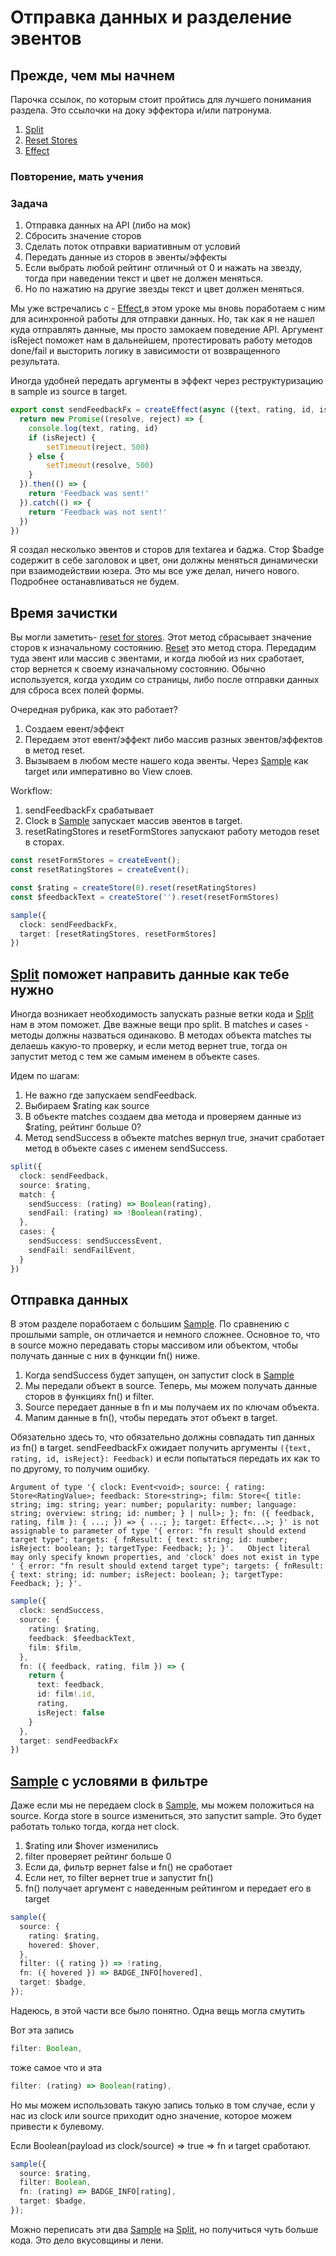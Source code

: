 # Отправка данных и разделение эвентов

## Прежде, чем мы начнем

Парочка ссылок, по которым стоит пройтись для лучшего понимания раздела. Это ссылочки на доку эффектора и/или патронума.

1) [Split](https://effector.dev/docs/api/effector/split/)
2) [Reset Stores](https://effector.dev/docs/api/effector/store#resettriggersarray)
3) [Effect](https://effector.dev/docs/api/effector/createEffect)

### Повторение, мать учения

### Задача

1) Отправка данных на API (либо на мок)
2) Сбросить значение сторов
3) Сделать поток отправки вариативным от условий
4) Передать данные из сторов в эвенты/эффекты 
5) Если выбрать любой рейтинг отличный от 0 и нажать на звезду, тогда при наведении текст и цвет не должен меняться.
6) Но по нажатию на другие звезды текст и цвет должен меняться.

Мы уже встречались с - [Effect](https://effector.dev/docs/api/effector/createEffect),в этом уроке мы вновь поработаем с ним для асинхронной работы для отправки данных. 
Но, так как я не нашел куда отправлять данные, мы просто замокаем поведение API.
Аргумент isReject поможет нам в дальнейшем, протестировать работу методов done/fail и высторить логику в зависимости от возвращенного результата.

Иногда удобней передать аргументы в эффект через реструктуризацию в sample из source в target.


```ts
export const sendFeedbackFx = createEffect(async ({text, rating, id, isReject}: Feedback) => {
  return new Promise((resolve, reject) => {
    console.log(text, rating, id)
    if (isReject) {
        setTimeout(reject, 500)
    } else {
        setTimeout(resolve, 500)
    }
  }).then(() => {
    return 'Feedback was sent!'
  }).catch(() => {
    return 'Feedback was not sent!'
  })
})
```

Я создал несколько эвентов и сторов для textarea и баджа. Стор $badge содержит в себе заголовок и цвет, они должны меняться динамически при взаимодействии юзера.
Это мы все уже делал, ничего нового. Подробнее останавливаться не будем.

## Время зачистки

Вы могли заметить- [reset for  stores](https://effector.dev/docs/api/effector/store#resettriggersarray).
Этот метод сбрасывает значение сторов к изначальному состоянию.
[Reset](https://effector.dev/docs/api/effector/store#resettriggersarray) это метод стора. Передадим туда эвент или массив с эвентами, и когда любой из них сработает, стор вернется к своему изначальному состоянию.
Обычно используется, когда уходим со страницы, либо после отправки данных для сброса всех полей формы.

Очередная рубрика, как это работает?

1) Создаем евент/эффект
2) Передаем этот евент/эффект либо массив разных эвентов/эффектов в метод reset.
3) Вызываем в любом месте нашего кода эвенты. Через [Sample](https://effector.dev/docs/api/effector/sample) как target или императивно во View слоев. 

Workflow:

1) sendFeedbackFx срабатывает 
2) Clock в [Sample](https://effector.dev/docs/api/effector/sample) запускает массив эвентов  в target.
3) resetRatingStores и  resetFormStores запускают работу методов reset в сторах.

```ts
const resetFormStores = createEvent();
const resetRatingStores = createEvent();

const $rating = createStore(0).reset(resetRatingStores)
const $feedbackText = createStore('').reset(resetFormStores)

sample({
  clock: sendFeedbackFx,
  target: [resetRatingStores, resetFormStores]
})
```

## [Split](https://effector.dev/docs/api/effector/split/) поможет направить данные как тебе нужно

Иногда возникает необходимость запускать разные ветки кода и [Split](https://effector.dev/docs/api/effector/split/) нам в этом поможет.
Две важные вещи про split. В matches и cases - методы должны назваться одинаково. В методах объекта matches ты делаешь какую-то проверку,
и если метод вернет true, тогда он запустит метод с тем же самым именем в объекте cases.

Идем по шагам:

1) Не важно где запускаем sendFeedback.
2) Выбираем $rating как source
3) В объекте matches создаем два метода и проверяем данные из $rating, рейтинг больше 0?  
4) Метод sendSuccess в объекте matches  вернул  true, значит сработает метод в объекте cases с именем sendSuccess.

```ts
split({
  clock: sendFeedback,
  source: $rating,
  match: {
    sendSuccess: (rating) => Boolean(rating),
    sendFail: (rating) => !Boolean(rating),
  },
  cases: {
    sendSuccess: sendSuccessEvent,
    sendFail: sendFailEvent,
  }
})
```

## Отправка данных 

В этом разделе поработаем с большим [Sample](https://effector.dev/docs/api/effector/sample). По сравнению с прошлыми sample, он отличается и немного сложнее.
Основное то, что в source можно передавать сторы массивом или объектом, чтобы получать данные с них в функции fn() ниже. 

1) Когда sendSuccess будет запущен, он запустит clock в [Sample](https://effector.dev/docs/api/effector/sample)
2) Мы передали объект в source. Теперь, мы можем получать данные сторов в функциях fn() и filter.
3) Source передает данные в fn и мы получаем их по ключам объекта.
4) Мапим данные в fn(), чтобы передать этот объект в target. 

Обязательно здесь то, что обязательно должны совпадать тип данных из fn() в target.
sendFeedbackFx ожидает получить аргументы ``({text, rating, id, isReject}: Feedback)`` и если попытаться передать их как то по другому, то получим ошибку.

``
Argument of type '{ clock: Event<void>; source: {
rating: Store<RatingValue>;
feedback: Store<string>;
film: Store<{ title: string; img: string; year: number; popularity: number; language: string; overview: string; id: number; } | null>; };
fn: ({ feedback, rating, film }: { ...; }) => { ...; }; target: Effect<...>; }' is not assignable to parameter of type '{ error: "fn result should extend target type";
targets: { fnResult: { text: string; id: number; isReject: boolean; }; targetType: Feedback; }; }'.
  Object literal may only specify known properties, and 'clock' does not exist in type '
{ error: "fn result should extend target type"; targets: { fnResult: { text: string; id: number; isReject: boolean; }; targetType: Feedback; }; }'.
``

```ts
sample({
  clock: sendSuccess,
  source: {
    rating: $rating,
    feedback: $feedbackText,
    film: $film,
  },
  fn: ({ feedback, rating, film }) => {
    return {
      text: feedback,
      id: film!.id,
      rating,
      isReject: false
    }
  },
  target: sendFeedbackFx
})
```

##  [Sample](https://effector.dev/docs/api/effector/sample) с условями в фильтре

Даже если мы не передаем clock в [Sample](https://effector.dev/docs/api/effector/sample), мы можем положиться на source.
Когда store в source измениться, это запустит sample. Это будет работать только тогда, когда нет clock.

1) $rating или $hover изменились
2) filter проверяет рейтинг больше 0
3) Если да, фильтр вернет false и fn() не сработает
4) Если нет, то filter вернет true и запустит fn()
5) fn() получает аргумент с наведенным рейтингом и передает его в target

```ts
sample({
  source: {
    rating: $rating,
    hovered: $hover,
  },
  filter: ({ rating }) => !rating,
  fn: ({ hovered }) => BADGE_INFO[hovered],
  target: $badge,
});

```
Надеюсь, в этой части все было понятно. Одна вещь могла смутить

Вот эта запись
```ts
filter: Boolean,
```

тоже самое что и эта

```ts
filter: (rating) => Boolean(rating),
```

Но мы можем использовать такую запись только в том случае, если у нас из clock или source приходит одно значение, которое можем привести к булевому.

Если Boolean(payload из clock/source) => true => fn и target сработают.

```ts
sample({
  source: $rating,
  filter: Boolean,
  fn: (rating) => BADGE_INFO[rating],
  target: $badge,
});
```
Можно переписать  эти два  [Sample](https://effector.dev/docs/api/effector/sample) на [Split](https://effector.dev/docs/api/effector/split/), но получиться чуть больше кода.
Это дело вкусовщины и лени.